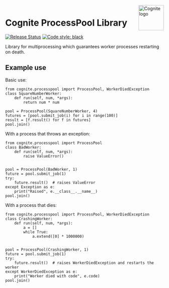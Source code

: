 
<a href="https://cognite.com/">
    <img src="https://github.com/cognitedata/cognite-python-docs/blob/master/img/cognite_logo.png" alt="Cognite logo" title="Cognite" align="right" height="80" />
</a>

Cognite ProcessPool Library
===========================

[![Release Status](https://github.com/cognitedata/processpool-python/workflows/release/badge.svg)](https://github.com/cognitedata/processpool-python/actions)
[![Code style: black](https://img.shields.io/badge/code%20style-black-000000.svg)](https://github.com/ambv/black)

Library for multiprocessing which guarantees worker processes restarting on death.

Example use
-----------

Basic use:    
    
    from cognite.processpool import ProcessPool, WorkerDiedException    
    class SquareNumberWorker:
        def run(self, num, *args):
            return num * num

    pool = ProcessPool(SquareNumberWorker, 4)
    futures = [pool.submit_job(i) for i in range(100)]
    result = [f.result() for f in futures]
    pool.join()


With a process that throws an exception:

    from cognite.processpool import ProcessPool
    class BadWorker:
        def run(self, num, *args):
            raise ValueError()
    
    
    pool = ProcessPool(BadWorker, 1)
    future = pool.submit_job(1)
    try:
        future.result()  # raises ValueError
    except Exception as e:
        print("Raised", e.__class__.__name__)
    pool.join()

With a process that dies:

    from cognite.processpool import ProcessPool, WorkerDiedException
    class CrashingWorker:
        def run(self, num, *args):
            a = []
            while True:
                a.extend([0] * 1000000)
    
    
    pool = ProcessPool(CrashingWorker, 1)
    future = pool.submit_job(1)
    try:
        future.result()  # raises WorkerDiedException and restarts the worker
    except WorkerDiedException as e:
        print("Worker died with code", e.code)
    pool.join()


